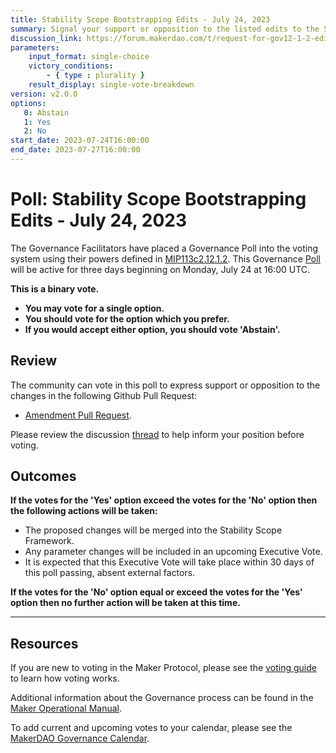 ```yaml
---
title: Stability Scope Bootstrapping Edits - July 24, 2023
summary: Signal your support or opposition to the listed edits to the Stability Scope.
discussion_link: https://forum.makerdao.com/t/request-for-gov12-1-2-edit-to-the-stability-scope-to-quickly-implement-enhanced-dsr/21405
parameters:
    input_format: single-choice
    victory_conditions:
        - { type : plurality }
    result_display: single-vote-breakdown
version: v2.0.0
options:
   0: Abstain
   1: Yes
   2: No
start_date: 2023-07-24T16:00:00
end_date: 2023-07-27T16:00:00
---
```

# Poll: Stability Scope Bootstrapping Edits - July 24, 2023

The Governance Facilitators have placed a Governance Poll into the voting system using their powers defined in [MIP113c2.12.1.2](https://mips.makerdao.com/mips/details/MIP113#12-1-2). This Governance [Poll](https://manual.makerdao.com/governance/governance-cycle/weekly-governance-cycle#weekly-governance-cycle-definitions-mip16c1) will be active for three days beginning on Monday, July 24 at 16:00 UTC.

**This is a binary vote.**
- **You may vote for a single option.**
- **You should vote for the option which you prefer.**
- **If you would accept either option, you should vote 'Abstain'.**

## Review

The community can vote in this poll to express support or opposition to the changes in the following Github Pull Request:
* [Amendment Pull Request](https://github.com/makerdao/mips/pull/938).

Please review the discussion [thread](https://forum.makerdao.com/t/request-for-gov12-1-2-edit-to-the-stability-scope-to-quickly-implement-enhanced-dsr/21405) to help inform your position before voting.

## Outcomes

**If the votes for the 'Yes' option exceed the votes for the 'No' option then the following actions will be taken:**
* The proposed changes will be merged into the Stability Scope Framework.
* Any parameter changes will be included in an upcoming Executive Vote.
* It is expected that this Executive Vote will take place within 30 days of this poll passing, absent external factors.

**If the votes for the 'No' option equal or exceed the votes for the 'Yes' option then no further action will be taken at this time.**

---

## Resources

If you are new to voting in the Maker Protocol, please see the [voting guide](https://manual.makerdao.com/governance/voting-in-makerdao/on-chain-governance) to learn how voting works.

Additional information about the Governance process can be found in the [Maker Operational Manual](https://manual.makerdao.com).

To add current and upcoming votes to your calendar, please see the [MakerDAO Governance Calendar](https://manual.makerdao.com/makerdao/calendars/governance-calendar).
